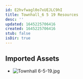 ```yaml
---
id: E2hvfwagl0o7xUEJLC9hI
title: Townhall_6 5 19 Resources
desc: ''
updated: 1645225706416
created: 1645225706416
stub: false
isDir: true
---
```

## Imported Assets
- ![Townhall 6-5-19.jpg](/assets/townhall-6-5-19.jpg)
